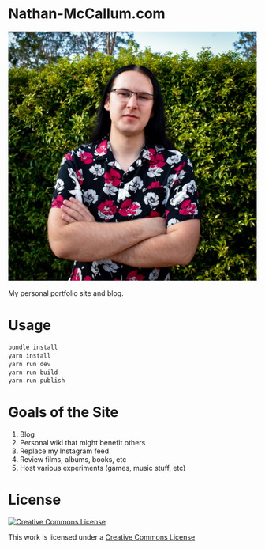 # Nathan-McCallum.com

![Me](/img/me.jpg)

My personal portfolio site and blog.

# Usage

```bash
bundle install
yarn install
yarn run dev
yarn run build
yarn run publish
```

# Goals of the Site

1. Blog
2. Personal wiki that might benefit others
3. Replace my Instagram feed
4. Review films, albums, books, etc
5. Host various experiments (games, music stuff, etc)

# License

<a rel="license" href="http://creativecommons.org/licenses/by-nc/4.0/"><img alt="Creative Commons License" style="border-width:0" src="https://i.creativecommons.org/l/by-nc/4.0/88x31.png" /></a>

This work is licensed under a [Creative Commons License](http://creativecommons.org/licenses/by-nc/4.0/)
